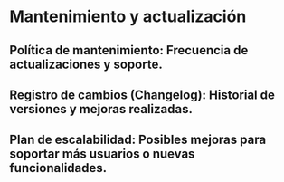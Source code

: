 # Mantenimiento y actualización

## Política de mantenimiento: Frecuencia de actualizaciones y soporte.

## Registro de cambios (Changelog): Historial de versiones y mejoras realizadas.

## Plan de escalabilidad: Posibles mejoras para soportar más usuarios o nuevas funcionalidades.
